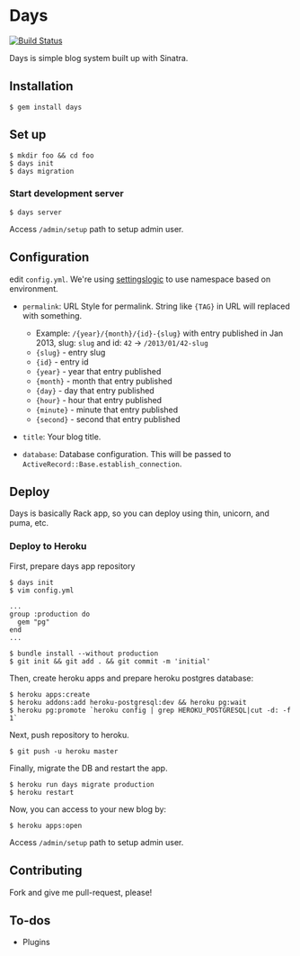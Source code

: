 # Days

[![Build Status](https://travis-ci.org/sorah/days.png?branch=master)](https://travis-ci.org/sorah/days)

Days is simple blog system built up with Sinatra.

## Installation

    $ gem install days

## Set up

    $ mkdir foo && cd foo
    $ days init
    $ days migration

### Start development server

    $ days server

Access `/admin/setup` path to setup admin user.

## Configuration

edit `config.yml`. We're using [settingslogic](https://github.com/binarylogic/settingslogic) to use namespace based on environment.

* `permalink`: URL Style for permalink. String like `{TAG}` in URL will replaced with something.

  * Example: `/{year}/{month}/{id}-{slug}` with entry published in Jan 2013, slug: `slug` and id: `42` → `/2013/01/42-slug`
  * `{slug}` - entry slug
  * `{id}` - entry id
  * `{year}` - year that entry published
  * `{month}` - month that entry published
  * `{day}` - day that entry published
  * `{hour}` - hour that entry published
  * `{minute}` - minute that entry published
  * `{second}` - second that entry published

* `title`: Your blog title.
* `database`: Database configuration. This will be passed to `ActiveRecord::Base.establish_connection`.

## Deploy

Days is basically Rack app, so you can deploy using thin, unicorn, and puma, etc.

### Deploy to Heroku

First, prepare days app repository

    $ days init
    $ vim config.yml

    ...
    group :production do
      gem "pg"
    end
    ...

    $ bundle install --without production
    $ git init && git add . && git commit -m 'initial'

Then, create heroku apps and prepare heroku postgres database:

    $ heroku apps:create
    $ heroku addons:add heroku-postgresql:dev && heroku pg:wait
    $ heroku pg:promote `heroku config | grep HEROKU_POSTGRESQL|cut -d: -f 1`

Next, push repository to heroku.

    $ git push -u heroku master

Finally, migrate the DB and restart the app.

    $ heroku run days migrate production
    $ heroku restart

Now, you can access to your new blog by:

    $ heroku apps:open

Access `/admin/setup` path to setup admin user.

## Contributing

Fork and give me pull-request, please!

## To-dos

* Plugins

